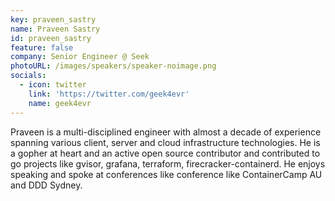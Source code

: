 ```yaml
---
key: praveen_sastry
name: Praveen Sastry
id: praveen_sastry
feature: false
company: Senior Engineer @ Seek
photoURL: /images/speakers/speaker-noimage.png
socials:
  - icon: twitter
    link: 'https://twitter.com/geek4evr'
    name: geek4evr
---
```

Praveen is a multi-disciplined engineer with almost a decade of experience spanning various client, server and cloud infrastructure technologies. He is a gopher at heart and an active open source contributor and contributed to go projects like gvisor, grafana, terraform, firecracker-containerd. He enjoys speaking and spoke at conferences like conference like ContainerCamp AU and DDD Sydney.
